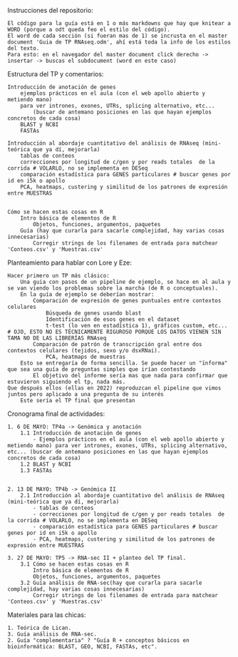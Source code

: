 Instrucciones del repositorio:

	El código para la guía está en 1 o más markdowns que hay que knitear a WORD (porque a odt queda feo el estilo del código).
	El word de cada sección (si fueran mas de 1) se incrusta en el master document 'Guia de TP RNAseq.odm', ahí está toda la info de los estilos del texto.
	Para esto: en el navegador del master document click derecho -> insertar -> buscas el subdocument (word en este caso)


Estructura del TP y comentarios:

	Introducción de anotación de genes
		ejemplos prácticos en el aula (con el web apollo abierto y metiendo mano)
		para ver intrones, exones, UTRs, splicing alternativo, etc...
			(buscar de antemano posiciones en las que hayan ejemplos concretos de cada cosa)
		BLAST y NCBI
		FASTAs 
			
	Introducción al abordaje cuantitativo del análisis de RNAseq (mini-teórica que ya dí, mejorarla)
		tablas de conteos
		correcciones por longitud de c/gen y por reads totales  de la corrida # VOLARLO, no se implementa en DESeq
		comparación estadística para GENES particulares # buscar genes por id en i5k o apollo
		PCA, heatmaps, custering y similitud de los patrones de expresión entre MUESTRAS
		
		
	Cómo se hacen estas cosas en R
		Intro básica de elementos de R
			Objetos, funciones, argumentos, paquetes
		Guía (hay que curarla para sacarle complejidad, hay varias cosas innecesarias)
			Corregir strings de los filenames de entrada para matchear 'Conteos.csv' y 'Muestras.csv'
			


Planteamiento para hablar con Lore y Eze:

	Hacer primero un TP más clásico: 
		Una guia con pasos de un pipeline de ejemplo, se hace en al aula y se van viendo los problemas sobre la marcha (de R o conceptuales).
		En la guía de ejemplo se deberían mostrar:
			Comparación de expresión de genes puntuales entre contextos celulares
				Búsqueda de genes usando blast
				Identificación de esos genes en el dataset
				t-test (lo ven en estadística 1), gráficos custom, etc...		# OJO, ESTO NO ES TÉCNICAMENTE RIGUROSO PORQUE LOS DATOS VIENEN SIN TAMA NO DE LAS LIBRERÍAS RNAseq		
			Comparación de patrón de transcripción gral entre dos contextos celulares (tejidos, sexo y/o dsxRNai).
				PCA, heatmaps de muestras
		Esto se entregaría de forma sencilla. Se puede hacer un "ïnforma" que sea una guía de preguntas simples que irían contestando
			El objetivo del informe sería mas que nada para confirmar que estuvieron siguiendo el tp, nada más.
	Que después ellos (ellas en 2022) reproduzcan el pipeline que vimos juntos pero aplicado a una pregunta de su interés
		Este sería el TP final que presentan
		


Cronograma final de actividades:

	1. 6 DE MAYO: TP4a -> Genómica y anotación
		1.1 Introducción de anotación de genes
			- Ejemplos prácticos en el aula (con el web apollo abierto y metiendo mano) para ver intrones, exones, UTRs, splicing alternativo, etc... (buscar de antemano posiciones en las que hayan ejemplos concretos de cada cosa)
		1.2 BLAST y NCBI
		1.3 FASTAs 


	2. 13 DE MAYO: TP4b -> Genómica II
		2.1 Introducción al abordaje cuantitativo del análisis de RNAseq (mini-teórica que ya dí, mejorarla)
			- tablas de conteos
			- correcciones por longitud de c/gen y por reads totales  de la corrida # VOLARLO, no se implementa en DESeq
			- comparación estadística para GENES particulares # buscar genes por id en i5k o apollo
			- PCA, heatmaps, custering y similitud de los patrones de expresión entre MUESTRAS

	3. 27 DE MAYO: TP5 -> RNA-sec II + planteo del TP final.
		3.1 Cómo se hacen estas cosas en R
			Intro básica de elementos de R
			Objetos, funciones, argumentos, paquetes
		3.2 Guía análisis de RNA-sec(hay que curarla para sacarle complejidad, hay varias cosas innecesarias)
			Corregir strings de los filenames de entrada para matchear 'Conteos.csv' y 'Muestras.csv'


Materiales para las chicas:

	1. Teórica de Lican.
	3. Guía análisis de RNA-sec.
	2. Guía "complementaria" ? "Guía R + conceptos básicos en bioinformática: BLAST, GEO, NCBI, FASTAs, etc".